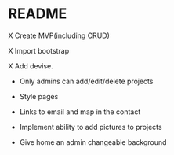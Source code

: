# README

X Create MVP(including CRUD)

X Import bootstrap

X Add devise.

* Only admins can add/edit/delete projects

* Style pages

* Links to email and map in the contact

* Implement ability to add pictures to projects

* Give home an admin changeable background